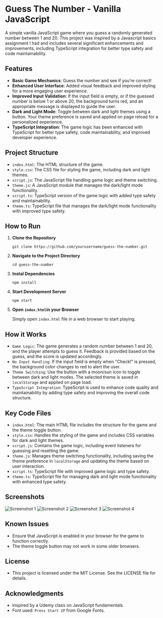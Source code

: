 # Guess The Number - Vanilla JavaScript

A simple vanilla JavaScript game where you guess a randomly generated number between 1 and 20. This project was inspired by a Javascript basics assignment I had and includes several significant enhancements and improvements, including TypeScript integration for better type safety and code maintainability.

## Features

- **Basic Game Mechanics**: Guess the number and see if you’re correct!
- **Enhanced User Interface**: Added visual feedback and improved styling for a more engaging user experience.
- **Improved Input Validation**: If the input field is empty, or if the guessed number is below 1 or above 20, the background turns red, and an appropriate message is displayed to guide the user.
- **Dark and Light Mode**: Toggle between dark and light themes using a button. Your theme preference is saved and applied on page reload for a personalized experience.
- **TypeScript Integration**: The game logic has been enhanced with TypeScript for better type safety, code maintainability, and improved developer experience.

## Project Structure

- `index.html`: The HTML structure of the game.
- `style.css`: The CSS file for styling the game, including dark and light themes.
- `script.js`: The JavaScript file handling game logic and theme switching.
- `theme.js`: A JavaScript module that manages the dark/light mode functionality.
- `script.ts`: TypeScript version of the game logic with added type safety and maintainability.
- `theme.ts`: TypeScript file that manages the dark/light mode functionality with improved type safety. 

## How to Run

1. **Clone the Repository**
   
   ```git clone https://github.com/yourusername/guess-the-number.git```
2. **Navigate to the Project Directory**
   
   ```cd guess-the-number```
   
3. **Instal Dependencies** 
   
   ```npm install```
4. **Start Development Server**
   
   ```npm start```
5. **Open `index.html`in your Browser**
    
   Simply open `index.html` file in a web browser to start playing.
   
## How it Works

- `Game Logic`: The game generates a random number between 1 and 20, and the player attempts to guess it. Feedback is provided based on the guess, and the score is updated accordingly.
- `No Input Handling`: If the input field is empty when "Check!" is pressed, the background color changes to red to alert the user.
- `Theme Switching`: Use the button with a moon/sun icon to toggle between dark and light modes. The selected theme is saved in `localStorage` and applied on page load.
- `TypeScript Integration`: TypeScript is used to enhance code quality and maintainability by adding type safety and improving the overall code structure.

## Key Code Files

- `index.html`: The main HTML file includes the structure for the game and the theme toggle button.
- `style.css`: Handles the styling of the game and includes CSS variables for dark and light themes.
- `script.js`: Contains the game logic, including event listeners for guessing and resetting the game.
- `theme.js`: Manages theme switching functionality, including saving the theme preference in `localStorage` and updating the theme based on user interaction.
- `script.ts`: TypeScript file with improved game logic and type safety.
- `theme.ts`: TypeScript file for managing dark and light mode functionality with enhanced type safety. 

## Screenshots

![Screenshot 1](images/Shot1.png)
![Screenshot 2](images/Shot2.png)
![Screenshot 3](images/Shot3.png)
![Screenshot 4](images/Shot4.png)

## Known Issues

- Ensure that JavaScript is enabled in your browser for the game to function correctly.
- The theme toggle button may not work in some older browsers.

## License

- This project is licensed under the MIT License. See the LICENSE file for details.

## Acknowledgments

- Inspired by a Udemy class on JavaScript fundamentals.
- Font used: `Press Start 2P` from Google Fonts.



